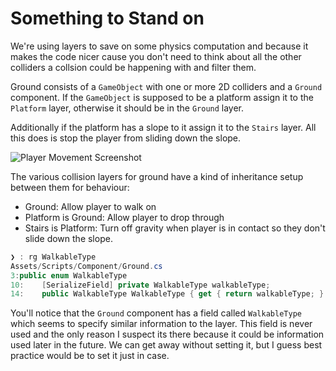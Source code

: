 # Something to Stand on
We're using layers to save on some physics computation and because it makes the code nicer cause you don't need to think about all the other colliders a collsion could be happening with and filter them. 

Ground consists of a `GameObject` with one or more 2D colliders and a `Ground` component. If the `GameObject` is supposed to be a platform assign
it to the `Platform` layer, otherwise it should be in the `Ground` layer.

Additionally if the platform has a slope to it assign it to the `Stairs` layer. All this does is stop the player from sliding down the slope. 

![Player Movement Screenshot](img/PlayerMovement.png)

The various collision layers for ground have a kind of inheritance setup between them for behaviour:
- Ground: Allow player to walk on
- Platform is Ground: Allow player to drop through
- Stairs is Platform: Turn off gravity when player is in contact so they don't slide down the slope.

```C#
❯ : rg WalkableType
Assets/Scripts/Component/Ground.cs
3:public enum WalkableType
10:    [SerializeField] private WalkableType walkableType;
14:    public WalkableType WalkableType { get { return walkableType; } }
```

You'll notice that the `Ground` component has a field called `WalkableType` which seems to specify
similar information to the layer. This field is never used and the only reason I suspect its there because it could be information used later in the future. We can get away without setting it, but I guess best practice would be to set it just in case.